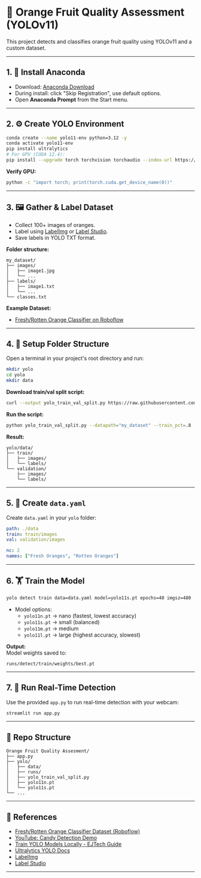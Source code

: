 # 🍊 Orange Fruit Quality Assessment (YOLOv11)

This project detects and classifies orange fruit quality using YOLOv11 and a custom dataset.

---

## 1. 🧪 Install Anaconda

- Download: [Anaconda Download](https://anaconda.com/download)
- During install: click "Skip Registration", use default options.
- Open **Anaconda Prompt** from the Start menu.

---

## 2. ⚙️ Create YOLO Environment

```bash
conda create --name yolo11-env python=3.12 -y
conda activate yolo11-env
pip install ultralytics
# For GPU (CUDA 12.4):
pip install --upgrade torch torchvision torchaudio --index-url https://download.pytorch.org/whl/cu124
```

**Verify GPU:**
```bash
python -c "import torch; print(torch.cuda.get_device_name(0))"
```

---

## 3. 🖼 Gather & Label Dataset

- Collect 100+ images of oranges.
- Label using [LabelImg](https://github.com/tzutalin/labelImg) or [Label Studio](https://labelstud.io/).
- Save labels in YOLO TXT format.

**Folder structure:**
```
my_dataset/
├── images/
│   ├── image1.jpg
│   └── ...
├── labels/
│   ├── image1.txt
│   └── ...
└── classes.txt
```
**Example Dataset:**  
- [Fresh/Rotten Orange Classifier on Roboflow](https://universe.roboflow.com/neha-chandekar-yxsnl/fresh-rotten-orange-classifier/)

---

## 4. 📁 Setup Folder Structure

Open a terminal in your project's root directory and run:

```bash
mkdir yolo
cd yolo
mkdir data
```

**Download train/val split script:**
```bash
curl --output yolo_train_val_split.py https://raw.githubusercontent.com/EdjeElectronics/Train-and-Deploy-YOLO-Models/refs/heads/main/utils/train_val_split.py
```

**Run the script:**
```bash
python yolo_train_val_split.py --datapath="my_dataset" --train_pct=.8
```

**Result:**
```
yolo/data/
├── train/
│   ├── images/
│   └── labels/
└── validation/
    ├── images/
    └── labels/
```

---

## 5. 📝 Create `data.yaml`

Create `data.yaml` in your `yolo` folder:

```yaml
path: ./data
train: train/images
val: validation/images

nc: 2
names: ["Fresh Oranges", "Rotten Oranges"]
```

---

## 6. 🏋️ Train the Model

```bash
yolo detect train data=data.yaml model=yolo11s.pt epochs=40 imgsz=480
```

- Model options:  
  - `yolo11n.pt` → nano (fastest, lowest accuracy)  
  - `yolo11s.pt` → small (balanced)  
  - `yolo11m.pt` → medium  
  - `yolo11l.pt` → large (highest accuracy, slowest)

**Output:**  
Model weights saved to:  
```
runs/detect/train/weights/best.pt
```

---

## 7. 🚀 Run Real-Time Detection

Use the provided `app.py` to run real-time detection with your webcam:

```bash
streamlit run app.py
```

---

## 📂 Repo Structure

```
Orange Fruit Quality Assesment/
├── app.py
├── yolo/
│   ├── data/
│   ├── runs/
│   ├── yolo_train_val_split.py
│   ├── yolo11n.pt
│   └── yolo11s.pt
└── ...
```

---

## 📌 References

- [Fresh/Rotten Orange Classifier Dataset (Roboflow)](https://universe.roboflow.com/neha-chandekar-yxsnl/fresh-rotten-orange-classifier/)
- [YouTube: Candy Detection Demo](https://www.youtube.com/watch?v=r0RspiLG260)
- [Train YOLO Models Locally - EJTech Guide](https://www.ejtech.io/learn/train-yolo-models)
- [Ultralytics YOLO Docs](https://docs.ultralytics.com/)
- [LabelImg](https://github.com/tzutalin/labelImg)
- [Label Studio](https://labelstud.io/)

---

